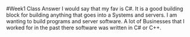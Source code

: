 #Week1 Class Answer
I would say that my fav is C#.  It is a good building block for building anything that goes into a Systems  and servers.  I am wanting to build programs and server software.  A lot of Businesses that I worked for in the past there software was written in C# or C++.  